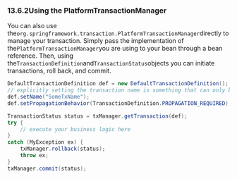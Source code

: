 ### 13.6.2Using the PlatformTransactionManager

You can also use the`org.springframework.transaction.PlatformTransactionManager`directly to manage your transaction. Simply pass the implementation of the`PlatformTransactionManager`you are using to your bean through a bean reference. Then, using the`TransactionDefinition`and`TransactionStatus`objects you can initiate transactions, roll back, and commit.

```java
DefaultTransactionDefinition def = new DefaultTransactionDefinition();
// explicitly setting the transaction name is something that can only be done programmatically
def.setName("SomeTxName");
def.setPropagationBehavior(TransactionDefinition.PROPAGATION_REQUIRED);

TransactionStatus status = txManager.getTransaction(def);
try {
	// execute your business logic here
}
catch (MyException ex) {
	txManager.rollback(status);
	throw ex;
}
txManager.commit(status);
```



